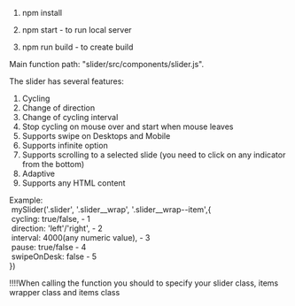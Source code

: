 1. npm install

2. npm start - to run local server

3. npm run build - to create build

Main function path: "slider/src/components/slider.js".

The slider has several features:

1. Cycling
2. Change of direction
3. Change of cycling interval
4. Stop cycling on mouse over and start when mouse leaves
5. Supports swipe on Desktops and Mobile
6. Supports infinite option
7. Supports scrolling to a selected slide (you need to click on any indicator from the bottom)
8. Adaptive
9. Supports any HTML content

Example:<br>
  &nbsp;mySlider('.slider', '.slider__wrap', '.slider__wrap--item',{<br>
  &nbsp;cycling: true/false, - 1<br>
  &nbsp;direction: 'left'/'right', - 2<br>
  &nbsp;interval: 4000(any numeric value), - 3<br>
  &nbsp;pause: true/false - 4<br>
  &nbsp;swipeOnDesk: false - 5<br>
})

!!!!When calling the function you should to specify your slider class, items wrapper class and items class
